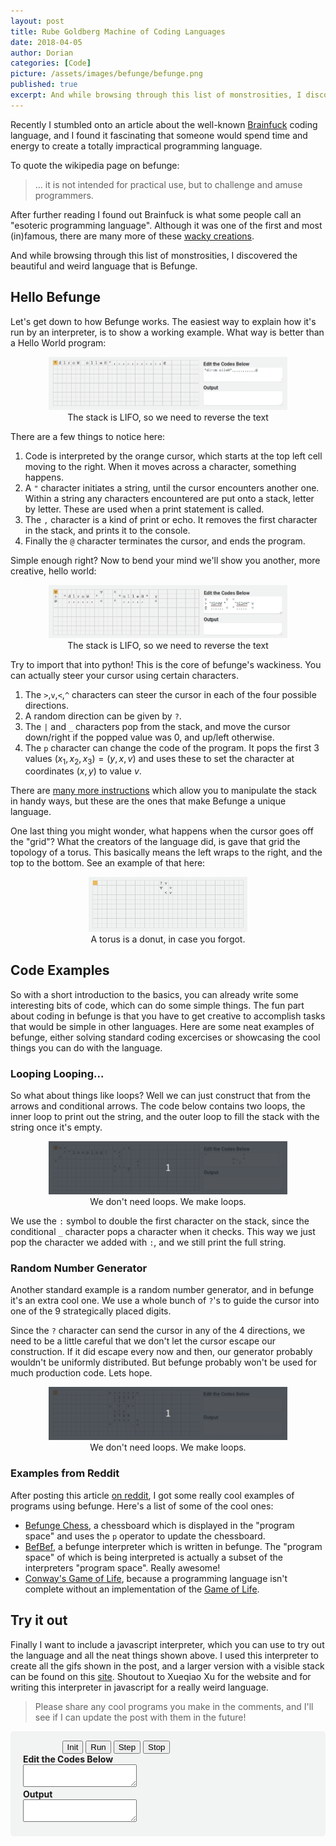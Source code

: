 ```yaml
---
layout: post
title: Rube Goldberg Machine of Coding Languages
date: 2018-04-05
author: Dorian
categories: [Code]
picture: /assets/images/befunge/befunge.png
published: true
excerpt: And while browsing through this list of monstrosities, I discovered the beautiful and weird language that is Befunge.
---
```


Recently I stumbled onto an article about the well-known [Brainfuck](https://www.wikiwand.com/en/Brainfuck) coding language, and I found it fascinating that someone would spend time and energy to create a totally impractical programming language. 

To quote the wikipedia page on befunge:

>... it is not intended for practical use, but to challenge and amuse programmers. 

After further reading I found out Brainfuck is what some people call an "esoteric programming language". Although it was one of the first and most (in)famous, there are many more of these [wacky creations](https://www.wikiwand.com/en/Esoteric_programming_language). 

And while browsing through this list of monstrosities, I discovered the beautiful and weird language that is Befunge.

## Hello Befunge

Let's get down to how Befunge works. The easiest way to explain how it's run by an interpreter, is to show a working example. What way is better than a Hello World program:

<figure style="text-align: center;">
    <img src="/assets/images/befunge/hello_world1.gif" style="width: 90%;">
    <figcaption> The stack is LIFO, so we need to reverse the text </figcaption>
</figure>

There are a few things to notice here:

1. Code is interpreted by the orange cursor, which starts at the top left cell moving to the right. When it moves across a character, something happens. 
2. A `"` character initiates a string, until the cursor encounters another one. Within a string any characters encountered are put onto a stack, letter by letter. These are used when a print statement is called.
3. The `,` character is a kind of print or echo. It removes the first character in the stack, and prints it to the console.
4. Finally the `@` character terminates the cursor, and ends the program.

Simple enough right? Now to bend your mind we'll show you another, more creative, hello world:

<figure style="text-align: center;">
    <img src="/assets/images/befunge/hello_world2.gif" style="width: 90%;">
    <figcaption> The stack is LIFO, so we need to reverse the text </figcaption>
</figure>

Try to import that into python! This is the core of befunge's wackiness. You can actually steer your cursor using certain characters.

1. The `>`,`v`,`<`,`^` characters can steer the cursor in each of the four possible directions.
2. A random direction can be given by `?`.
3. The `|` and `_` characters pop from the stack, and move the cursor down/right if the popped value was 0, and up/left otherwise.
4. The `p` character can change the code of the program. It pops the first 3 values $(x_1,x_2,x_3) = (y,x,v)$ and uses these to set the character at coordinates $(x,y)$ to value $v$.

There are [many more instructions](https://www.wikiwand.com/en/Befunge#/Befunge-93_instruction_list) which allow you to manipulate the stack in handy ways, but these are the ones that make Befunge a unique language.

One last thing you might wonder, what happens when the cursor goes off the "grid"? What the creators of the language did, is gave that grid the topology of a torus. This basically means the left wraps to the right, and the top to the bottom. See an example of that here:

<figure style="text-align: center;">
    <img src="/assets/images/befunge/torus.gif" style="width: 60%;">
    <figcaption> A torus is a donut, in case you forgot. </figcaption>
</figure>

## Code Examples

So with a short introduction to the basics, you can already write some interesting bits of code, which can do some simple things. The fun part about coding in befunge is that you have to get creative to accomplish tasks that would be simple in other languages. Here are some neat examples of befunge, either solving standard coding excercises or showcasing the cool things you can do with the language.

### Looping Looping...

So what about things like loops? Well we can just construct that from the arrows and conditional arrows. The code below contains two loops, the inner loop to print out the string, and the outer loop to fill the stack with the string once it's empty.

<figure style="text-align: center;">
    <img src="/assets/images/befunge/loop.gif" style="width: 90%;">
    <figcaption> We don't need loops. We make loops. </figcaption>
</figure>

We use the `:` symbol to double the first character on the stack, since the conditional `_` character pops a character when it checks. This way we just pop the character we added with `:`, and we still print the full string.

### Random Number Generator

Another standard example is a random number generator, and in befunge it's an extra cool one. We use a whole bunch of `?`'s to guide the cursor into one of the 9 strategically placed digits. 

Since the `?` character can send the cursor in any of the 4 directions, we need to be a little careful that we don't let the cursor escape our construction. If it did escape every now and then, our generator probably wouldn't be uniformly distributed. But befunge probably won't be used for much production code. Lets hope.

<figure style="text-align: center;">
    <img src="/assets/images/befunge/rng.gif" style="width: 90%;">
    <figcaption> We don't need loops. We make loops. </figcaption>
</figure>

### Examples from Reddit

After posting this article [on reddit](https://www.reddit.com/r/programming/comments/8dz2g6/befunge_the_rube_goldberg_machine_of_coding/), I got some really cool examples of programs using befunge. Here's a list of some of the cool ones:

* [Befunge Chess](http://www.frox25.no-ip.org/%7Emtve/code/eso/bef/chess/), a chessboard which is displayed in the "program space" and uses the `p` operator to update the chessboard.
* [BefBef](https://de.wikipedia.org/wiki/Befunge?oldformat=true#BefBef), a befunge interpreter which is written in befunge. The "program space" of which is being interpreted is actually a subset of the interpreters "program space". Really awesome!
* [Conway's Game of Life](https://de.wikipedia.org/wiki/Befunge?oldformat=true#Conways_Game_of_Life), because a programming language isn't complete without an implementation of the [Game of Life](https://www.wikiwand.com/en/Conway%27s_Game_of_Life).

## Try it out

Finally I want to include a javascript interpreter, which you can use to try out the language and all the neat things shown above. I used this interpreter to create all the gifs shown in the post, and a larger version with a visible stack can be found on this [site](http://qiao.github.io/javascript-playground/visual-befunge93-interpreter/). Shoutout to Xueqiao Xu for the website and for writing this interpreter in javascript for a really weird language.

> Please share any cool programs you make in the comments, and I'll see if I can update the post with them in the future!

<script type="text/javascript" src="/assets/javascript/befunge.js"></script>

<div id="main" style="background-color: rgb(242, 243, 243); padding: 15px; border-radius: 5px; display: flex; flex-wrap: wrap;">
    <div style="flex: 0 0 65%; text-align: center;">
        <canvas id="canvas" width="420" height="150" style="padding: 0px 0px 15px 0px;"></canvas>
        <button id="initbutton">Init</button>
        <button id="runbutton">Run</button>
        <button id="stepbutton">Step</button>
        <button id="stopbutton">Stop</button>
    </div>
    <div id="left" style="flex: 0 0 35%; padding: 0px 5px 5px 5px;">
        <b>Edit the Codes Below</b>
        <textarea id="codebox"></textarea>
        <b>Output</b>
        <textarea id="output" readonly="true"></textarea>
    </div>
</div>

<script type="text/javascript">
    init_func = window.onload
    window.onload = function() {
        init_func()
        codeBox = document.getElementById("codebox");
        codeBox.value = `"dlroW olleH",,,,,,,,,,,@`
    }
</script>

